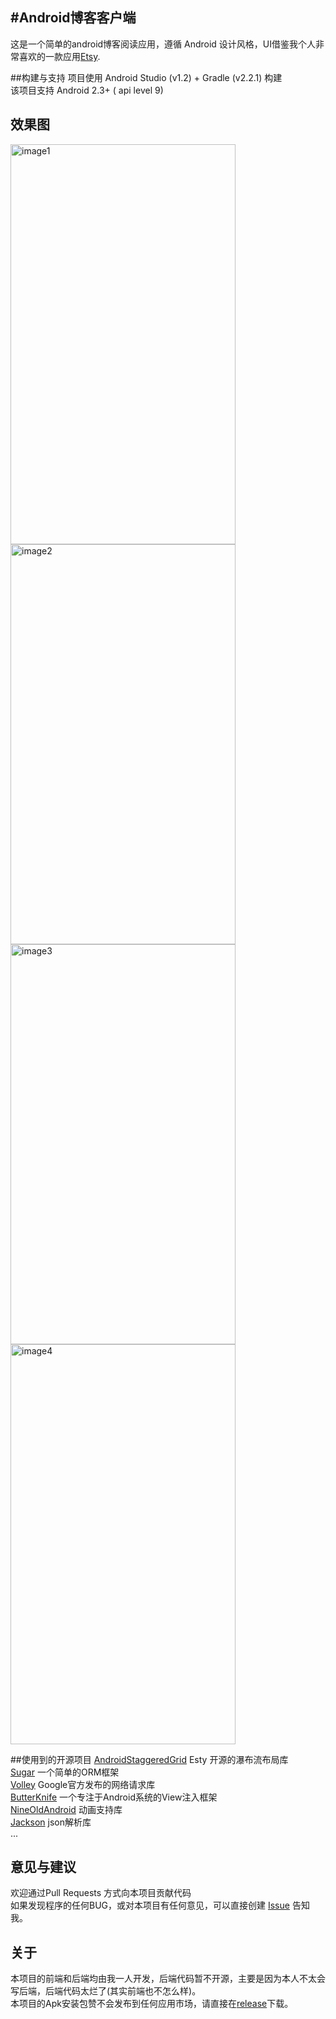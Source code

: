 #Android博客客户端
---
这是一个简单的android博客阅读应用，遵循 Android 设计风格，UI借鉴我个人非常喜欢的一款应用[Etsy](https://www.etsy.com/mobile/?ref=ftr).

##构建与支持
项目使用 Android Studio (v1.2) + Gradle (v2.2.1) 构建  
该项目支持 Android 2.3+ ( api level 9)

## 效果图
<img src="https://raw.github.com/likebamboo/AndroidBlog/master/art/home.png" width=360 height=640 alt="image1"> <img src="https://raw.github.com/likebamboo/AndroidBlog/master/art/author.png" width=360 height=640 alt="image2">
<img src="https://raw.github.com/likebamboo/AndroidBlog/master/art/blog.png" width=360 height=640 alt="image3"><img src="https://raw.github.com/likebamboo/AndroidBlog/master/art/info.png" width=360 height=640 alt="image4">

##使用到的开源项目
[AndroidStaggeredGrid](https://github.com/etsy/AndroidStaggeredGrid) Esty 开源的瀑布流布局库  
[Sugar](https://github.com/satyan/sugar) 一个简单的ORM框架  
[Volley](https://android.googlesource.com/platform/frameworks/volley) Google官方发布的网络请求库  
[ButterKnife](http://jakewharton.github.io/butterknife/)  一个专注于Android系统的View注入框架  
[NineOldAndroid](http://nineoldandroids.com/) 动画支持库  
[Jackson](https://github.com/FasterXML/jackson)  json解析库  
...

## 意见与建议
欢迎通过Pull Requests 方式向本项目贡献代码  
如果发现程序的任何BUG，或对本项目有任何意见，可以直接创建 [Issue](https://github.com/likebamboo/AndroidBlog/issues) 告知我。

## 关于
本项目的前端和后端均由我一人开发，后端代码暂不开源，主要是因为本人不太会写后端，后端代码太烂了(其实前端也不怎么样)。  
本项目的Apk安装包赞不会发布到任何应用市场，请直接在[release](https://github.com/likebamboo/AndroidBlog/releases)下载。
